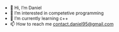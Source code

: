 - 👋 Hi, I’m Daniel
- 👀 I’m interested in competetive programming
- 🌱 I’m currently learning c++
- 📫 How to reach me contact.daniel95@gmail.com

<!---
Eliotdp/Eliotdp is a ✨ special ✨ repository because its `README.md` (this file) appears on your GitHub profile.
You can click the Preview link to take a look at your changes.
--->
